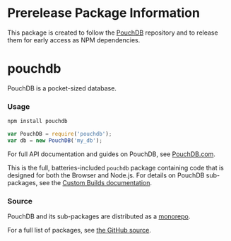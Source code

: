 Prerelease Package Information
=========

This package is created to follow the [PouchDB](https://github.com/pouchdb/pouchdb) repository and to release them for early access as NPM dependencies.

pouchdb
======

PouchDB is a pocket-sized database.

### Usage

```bash
npm install pouchdb
```

```js
var PouchDB = require('pouchdb');
var db = new PouchDB('my_db');
```

For full API documentation and guides on PouchDB, see [PouchDB.com](http://pouchdb.com/).

This is the full, batteries-included `pouchdb` package containing code that is designed for both the Browser and Node.js. For details on PouchDB sub-packages, see the [Custom Builds documentation](http://pouchdb.com/custom.html).

### Source

PouchDB and its sub-packages are distributed as a [monorepo](https://github.com/babel/babel/blob/master/doc/design/monorepo.md).

For a full list of packages, see [the GitHub source](https://github.com/pouchdb/pouchdb/tree/master/packages).


